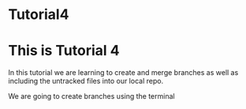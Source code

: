# Tutorial4

# This is Tutorial 4

In this tutorial we are learning to create and merge branches as well as including the untracked files into our local repo.

We are going to create branches using the terminal
